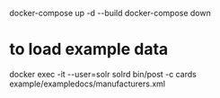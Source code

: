
docker-compose up -d --build
docker-compose down
# to load example data
docker exec -it --user=solr solrd bin/post -c cards example/exampledocs/manufacturers.xml